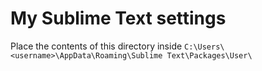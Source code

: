 # My Sublime Text settings

Place the contents of this directory inside `C:\Users\<username>\AppData\Roaming\Sublime Text\Packages\User\`
